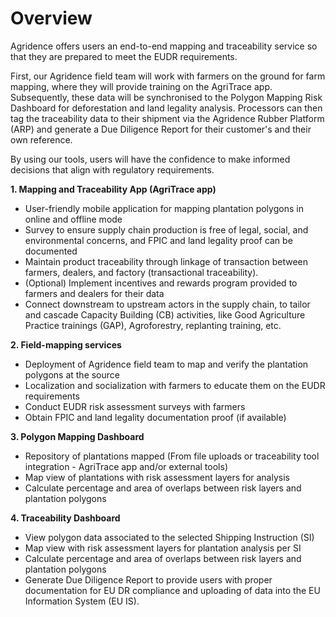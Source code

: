 # Overview

Agridence offers users an end-to-end mapping and traceability service so that they are prepared to meet the EUDR requirements.

First, our Agridence field team will work with farmers on the ground for farm mapping, where they will provide training on the AgriTrace app. Subsequently, these data will be synchronised to the Polygon Mapping Risk Dashboard for deforestation and land legality analysis. Processors can then tag the traceability data to their shipment via the Agridence Rubber Platform (ARP) and generate a Due Diligence Report for their customer's and their own reference. 

By using our tools, users will have the confidence to make informed decisions that align with regulatory requirements. 

**1. Mapping and Traceability App (AgriTrace app)**
- User-friendly mobile application for mapping plantation polygons in online and offline mode
- Survey to ensure supply chain production is free of legal, social, and environmental concerns, and FPIC and land legality proof can be documented
- Maintain product traceability through linkage of transaction between farmers, dealers, and factory (transactional traceability).
- (Optional) Implement incentives and rewards program provided to farmers and dealers for their data 
- Connect downstream to upstream actors in the supply chain, to tailor and cascade Capacity Building (CB) activities, like Good Agriculture Practice trainings (GAP), Agroforestry, replanting training, etc. 

**2. Field-mapping services**
- Deployment of Agridence field team to map and verify the plantation polygons at the source
- Localization and socialization with farmers to educate them on the EUDR requirements
- Conduct EUDR risk assessment surveys with farmers
- Obtain FPIC and land legality documentation proof (if available)
 
**3. Polygon Mapping Dashboard**
- Repository of plantations mapped (From file uploads or traceability tool integration - AgriTrace app and/or external tools)
- Map view of plantations with risk assessment layers for analysis
- Calculate percentage and area of overlaps between risk layers and plantation polygons
 
**4. Traceability Dashboard** 
- View polygon data associated to the selected Shipping Instruction (SI)
- Map view with risk assessment layers for plantation analysis per SI
- Calculate percentage and area of overlaps between risk layers and plantation polygons
- Generate Due Diligence Report to provide users with proper documentation for EU DR compliance and uploading of data into the EU Information System (EU IS). 
